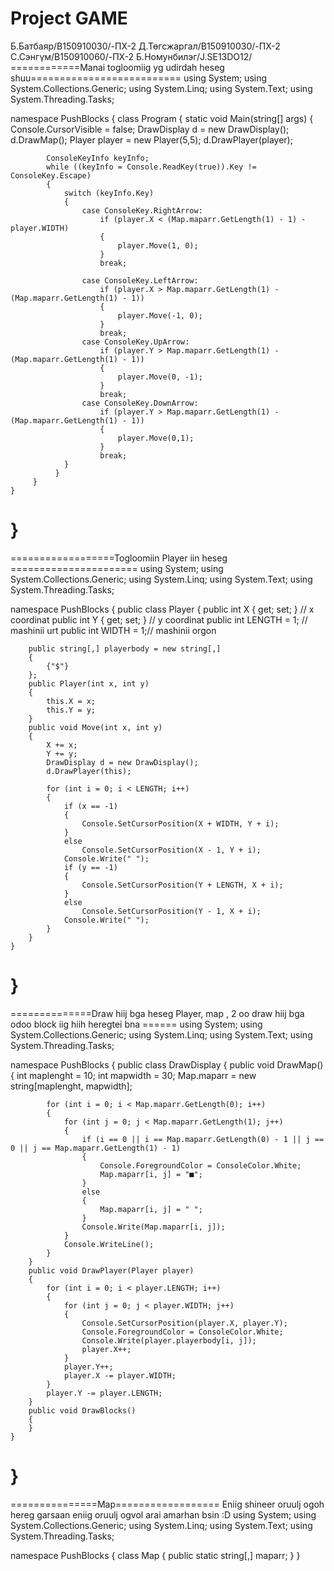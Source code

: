 # Project GAME
Б.Батбаяр/B150910030/-ПХ-2 
Д.Төгсжаргал/B150910030/-ПХ-2
С.Сэнгүм/B150910060/-ПХ-2
Б.Номунбилэг/J.SE13DO12/
============Manai togloomiig yg udirdah heseg shuu==========================
using System;
using System.Collections.Generic;
using System.Linq;
using System.Text;
using System.Threading.Tasks;

namespace PushBlocks
{
    class Program
    {
        static void Main(string[] args)
        {
            Console.CursorVisible = false;
            DrawDisplay d = new DrawDisplay();
            d.DrawMap();
            Player player = new Player(5,5);
            d.DrawPlayer(player);
            
            ConsoleKeyInfo keyInfo;
            while ((keyInfo = Console.ReadKey(true)).Key != ConsoleKey.Escape)
            {
                switch (keyInfo.Key)
                {
                    case ConsoleKey.RightArrow:
                        if (player.X < (Map.maparr.GetLength(1) - 1) - player.WIDTH)
                        {
                            player.Move(1, 0);
                        }
                        break;

                    case ConsoleKey.LeftArrow:
                        if (player.X > Map.maparr.GetLength(1) - (Map.maparr.GetLength(1) - 1))
                        {
                            player.Move(-1, 0);
                        }
                        break;
                    case ConsoleKey.UpArrow:
                        if (player.Y > Map.maparr.GetLength(1) - (Map.maparr.GetLength(1) - 1))
                        {
                            player.Move(0, -1);
                        }
                        break;
                    case ConsoleKey.DownArrow:
                        if (player.Y > Map.maparr.GetLength(1) - (Map.maparr.GetLength(1) - 1))
                        {
                            player.Move(0,1);
                        }
                        break;
                }
              }
         }
    }
}
====================================================================

==================Togloomiin Player iin heseg ======================
using System;
using System.Collections.Generic;
using System.Linq;
using System.Text;
using System.Threading.Tasks;

namespace PushBlocks
{
    public class Player
    {
        public int X { get; set; } // x coordinat
        public int Y { get; set; } // y coordinat
        public int LENGTH = 1; // mashinii urt
        public int WIDTH = 1;// mashinii orgon

        public string[,] playerbody = new string[,]
        {
            {"$"}
        };
        public Player(int x, int y)
        {
            this.X = x;
            this.Y = y;
        }
        public void Move(int x, int y)
        {
            X += x;
            Y += y;
            DrawDisplay d = new DrawDisplay();
            d.DrawPlayer(this);

            for (int i = 0; i < LENGTH; i++)
            {
                if (x == -1)
                {
                    Console.SetCursorPosition(X + WIDTH, Y + i);
                }
                else
                    Console.SetCursorPosition(X - 1, Y + i);
                Console.Write(" ");
                if (y == -1)
                {
                    Console.SetCursorPosition(Y + LENGTH, X + i);
                }
                else
                    Console.SetCursorPosition(Y - 1, X + i);
                Console.Write(" ");
            }
        }
    }
}
===========================================================================


==============Draw hiij bga heseg Player, map , 2 oo draw hiij bga odoo block iig hiih heregtei bna ======
using System;
using System.Collections.Generic;
using System.Linq;
using System.Text;
using System.Threading.Tasks;

namespace PushBlocks
{
    public class DrawDisplay
    {
        public void DrawMap()
        {
            int maplenght = 10;
            int mapwidth = 30;
            Map.maparr = new string[maplenght, mapwidth];

            for (int i = 0; i < Map.maparr.GetLength(0); i++)
            {
                for (int j = 0; j < Map.maparr.GetLength(1); j++)
                {
                    if (i == 0 || i == Map.maparr.GetLength(0) - 1 || j == 0 || j == Map.maparr.GetLength(1) - 1)
                    {
                        Console.ForegroundColor = ConsoleColor.White;
                        Map.maparr[i, j] = "■";
                    }
                    else
                    {
                        Map.maparr[i, j] = " ";
                    }
                    Console.Write(Map.maparr[i, j]);
                }
                Console.WriteLine();
            }
        }
        public void DrawPlayer(Player player)
        {
            for (int i = 0; i < player.LENGTH; i++)
            {
                for (int j = 0; j < player.WIDTH; j++)
                {
                    Console.SetCursorPosition(player.X, player.Y);
                    Console.ForegroundColor = ConsoleColor.White;
                    Console.Write(player.playerbody[i, j]);
                    player.X++;
                }
                player.Y++;
                player.X -= player.WIDTH;
            }
            player.Y -= player.LENGTH;
        }
        public void DrawBlocks()
        {
        }
    }
}
=============================================================

===============Map==================    Eniig shineer oruulj ogoh hereg garsaan eniig oruulj ogvol arai amarhan bsin :D
using System;
using System.Collections.Generic;
using System.Linq;
using System.Text;
using System.Threading.Tasks;

namespace PushBlocks
{
    class Map
    {
        public static string[,] maparr;
    }
}
